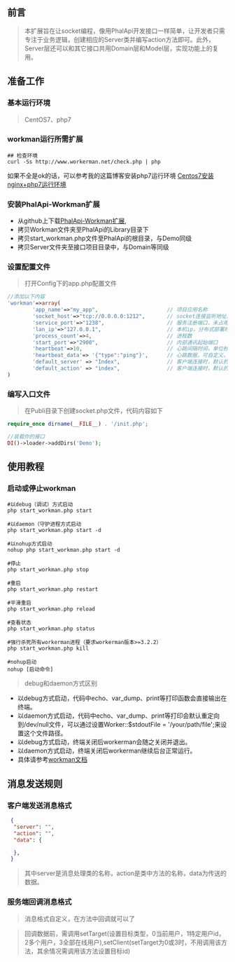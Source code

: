 ## 前言
> 本扩展旨在让socket编程，像用PhalApi开发接口一样简单，让开发者只需专注于业务逻辑，创建相应的Server类并编写action方法即可。此外，Server层还可以和其它接口共用Domain层和Model层，实现功能上的复用。

## 准备工作
### 基本运行环境
> CentOS7、php7

### workman运行所需扩展
``` shell
## 检查环境
curl -Ss http://www.workerman.net/check.php | php
```
如果不全是ok的话，可以参考我的这篇博客安装php7运行环境
[Centos7安装nginx+php7运行环境](http://hanxv.cn/index.php/archives/19.html)

### 安装PhalApi-Workman扩展
* 从github上下载[PhalApi-Workman扩展](https://github.com/AxiosCros/PhalApi--Workman.git),
* 拷贝Workman文件夹至PhalApi的Library目录下
* 拷贝start_workman.php文件至PhalApi的根目录，与Demo同级
* 拷贝Server文件夹至接口项目目录中，与Domain等同级

### 设置配置文件
> 打开Config下的app.php配置文件
``` php
//添加以下内容
'workman'=>array(
        'app_name'=>"my_app",                      // 项目应用名称
        'socket_host'=>"tcp://0.0.0.0:1212",       // socket连接监听地址及端口
        'service_port'=>"1238",                    // 服务注册端口，未占用的话无需修改
        'lan_ip'=>"127.0.0.1",                     // 本机ip，分布式部署时使用通信ip
        'process_count'=>4,                        // 进程数
        'start_port'=>"2900",                      // 内部通讯起始端口
        'heartbeat'=>10,                           // 心跳间隔时间，单位秒
        'heartbeat_data'=> '{"type":"ping"}',      // 心跳数据，可自定义，为json格式
        'default_server' => "Index",               // 客户端连接时，默认的消息处理类
        'default_action' => "index",               // 客户端连接时，默认的消息处理方法
)
```

### 编写入口文件
> 在Publi目录下创建socket.php文件，代码内容如下
``` php
require_once dirname(__FILE__) . '/init.php';

//装载你的接口
DI()->loader->addDirs('Demo');
```


## 使用教程
### 启动或停止workman
``` shell
#以debug（调试）方式启动
php start_workman.php start

#以daemon（守护进程方式启动
php start_workman.php start -d

#以nohup方式启动
nohup php start_workman.php start -d

#停止
php start_workman.php stop

#重启
php start_workman.php restart

#平滑重启
php start_workman.php reload

#查看状态
php start_workman.php status

#强行杀死所有workerman进程（要求workerman版本>=3.2.2）
php start_workman.php kill

#nohup启动
nohup [启动命令]
```

 > debug和daemon方式区别
 * 以debug方式启动，代码中echo、var_dump、print等打印函数会直接输出在终端。
 * 以daemon方式启动，代码中echo、var_dump、print等打印会默认重定向到/dev/null文件，可以通过设置Worker::$stdoutFile = '/your/path/file';来设置这个文件路径。
 * 以debug方式启动，终端关闭后workerman会随之关闭并退出。
 * 以daemon方式启动，终端关闭后workerman继续后台正常运行。
 * 具体请参考[workman文档](http://doc3.workerman.net/install/start-and-stop.html)


## 消息发送规则
### 客户端发送消息格式

``` json
 {
  "server": "",
  "action": "",
  "data": {

  },
 }
```
 > 其中server是消息处理类的名称，action是类中方法的名称，data为传送的数据。

### 服务端回调消息格式
 > 消息格式自定义，在方法中回调就可以了

 > 回调数据前，需调用setTarget(设置目标类型，0当前用户，1特定用户id，2多个用户，3全部在线用户),setClient(setTarget为0或3时，不用调用该方法，其余情况需调用该方法设置目标id)